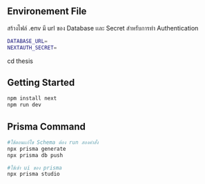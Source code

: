 ## Environement File
สร้างไฟล์ .env 
มี url ของ Database เเละ Secret สำหรับการทำ Authentication
```bash
DATABASE_URL=
NEXTAUTH_SECRET=
```
cd thesis
## Getting Started
```bash
npm install next 
npm run dev
```
## Prisma Command
```bash
#ใช้ตอนเเก้ใข Schema ต้อง run สองคำสั่ง
npx prisma generate
npx prisma db push

#ใช้เข้า ui ของ prisma
npx prisma studio
```
